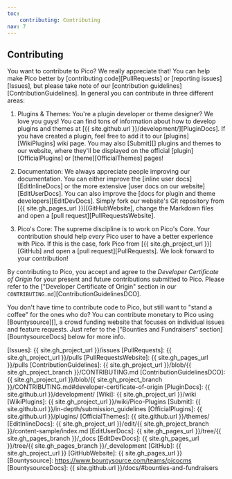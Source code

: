 ```yaml
---
toc:
    contributing: Contributing
nav: 7
---
```


## Contributing

You want to contribute to Pico? We really appreciate that! You can help make Pico better by [contributing code][PullRequests] or [reporting issues][Issues], but please take note of our [contribution guidelines][ContributionGuidelines]. In general you can contribute in three different areas:

1. Plugins & Themes: You're a plugin developer or theme designer? We love you guys! You can find tons of information about how to develop plugins and themes at [{{ site.github.url }}/development/][PluginDocs]. If you have created a plugin, feel free to add it to our [plugins][WikiPlugins] wiki page. You may also [Submit][] plugins and themes to our website, where they'll be displayed on the official [plugin][OfficialPlugins] or [theme][OfficialThemes] pages!

2. Documentation: We always appreciate people improving our documentation. You can either improve the [inline user docs][EditInlineDocs] or the more extensive [user docs on our website][EditUserDocs]. You can also improve the [docs for plugin and theme developers][EditDevDocs]. Simply fork our website's Git repository from [{{ site.gh_pages_url }}][GitHubWebsite], change the Markdown files and open a [pull request][PullRequestsWebsite].

3. Pico's Core: The supreme discipline is to work on Pico's Core. Your contribution should help *every* Pico user to have a better experience with Pico. If this is the case, fork Pico from [{{ site.gh_project_url }}][GitHub] and open a [pull request][PullRequests]. We look forward to your contribution!

By contributing to Pico, you accept and agree to the *Developer Certificate of Origin* for your present and future contributions submitted to Pico. Please refer to the ["Developer Certificate of Origin" section in our `CONTRIBUTING.md`][ContributionGuidelinesDCO].

You don't have time to contribute code to Pico, but still want to "stand a coffee" for the ones who do? You can contribute monetary to Pico using [Bountysource][], a crowd funding website that focuses on individual issues and feature requests. Just refer to the ["Bounties and Fundraisers" section][BountysourceDocs] below for more info.

[Issues]: {{ site.gh_project_url }}/issues
[PullRequests]: {{ site.gh_project_url }}/pulls
[PullRequestsWebsite]: {{ site.gh_pages_url }}/pulls
[ContributionGuidelines]: {{ site.gh_project_url }}/blob/{{ site.gh_project_branch }}/CONTRIBUTING.md
[ContributionGuidelinesDCO]: {{ site.gh_project_url }}/blob/{{ site.gh_project_branch }}/CONTRIBUTING.md#developer-certificate-of-origin
[PluginDocs]: {{ site.github.url }}/development/
[Wiki]: {{ site.gh_project_url }}/wiki
[WikiPlugins]: {{ site.gh_project_url }}/wiki/Pico-Plugins
[Submit]: {{ site.github.url }}/in-depth/submission_guidelines
[OfficialPlugins]: {{ site.github.url }}/plugins/
[OfficialThemes]: {{ site.github.url }}/themes/
[EditInlineDocs]: {{ site.gh_project_url }}/edit/{{ site.gh_project_branch }}/content-sample/index.md
[EditUserDocs]: {{ site.gh_pages_url }}/tree/{{ site.gh_pages_branch }}/_docs
[EditDevDocs]: {{ site.gh_pages_url }}/tree/{{ site.gh_pages_branch }}/_development
[GitHub]: {{ site.gh_project_url }}
[GitHubWebsite]: {{ site.gh_pages_url }}
[Bountysource]: https://www.bountysource.com/teams/picocms
[BountysourceDocs]: {{ site.github.url }}/docs/#bounties-and-fundraisers
